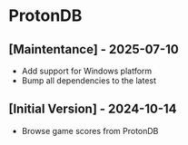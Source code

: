 # ProtonDB

## [Maintentance] - 2025-07-10

- Add support for Windows platform
- Bump all dependencies to the latest

## [Initial Version] - 2024-10-14

- Browse game scores from ProtonDB
